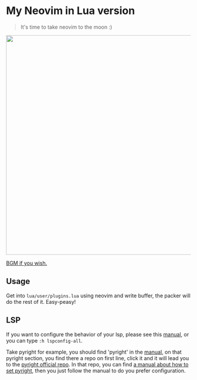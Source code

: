 # My Neovim in Lua version

> It's time to take neovim to the moon :)

<img width=600 src="https://user-images.githubusercontent.com/58795886/202449799-26c6d0f2-6ed4-4332-b493-cb9ef315ef2f.gif" />

<a href="https://music.163.com/#/song?id=632452" target="_blank">BGM if you wish.</a>

## Usage

Get into `lua/user/plugins.lua` using neovim and write buffer, the packer will do the rest of it. Easy-peasy!

## LSP

If you want to configure the behavior of your lsp, please see this [manual](https://github.com/neovim/nvim-lspconfig/blob/master/doc/server_configurations.md), or you can type `:h lspconfig-all`.

Take pyright for example, you should find 'pyright' in the [manual](https://github.com/neovim/nvim-lspconfig/blob/master/doc/server_configurations.md), on that pyright section, you find there a repo on first line, click it and it will lead you to the [pyright official repo](https://github.com/microsoft/pyright). In that repo, you can find [a manual about how to set pyright](https://github.com/microsoft/pyright/blob/main/docs/settings.md), then you just follow the manual to do you prefer configuration.
